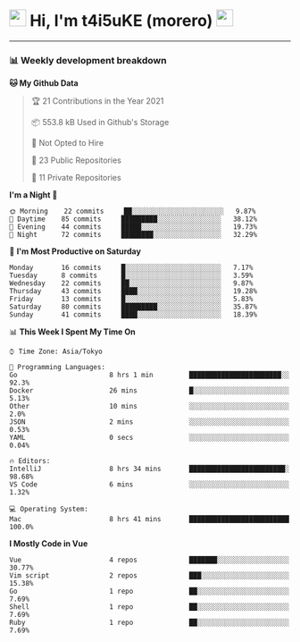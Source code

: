 <!-- Title -->
<h1>
    <img src="https://emojis.slackmojis.com/emojis/images/1600385609/10490/cactuar.gif?1600385609" width="30"/> 
    Hi, I'm t4i5uKE (morero) 
    <img src="https://emojis.slackmojis.com/emojis/images/1600385609/10490/cactuar.gif?1600385609" width="30"/>
</h1>

---

<h3> 📊 Weekly development breakdown </h3>
<!-- waka-readme-stats -->

<!--START_SECTION:waka-->
**🐱 My Github Data** 

> 🏆 21 Contributions in the Year 2021
 > 
> 📦 553.8 kB Used in Github's Storage 
 > 
> 🚫 Not Opted to Hire
 > 
> 📜 23 Public Repositories 
 > 
> 🔑 11 Private Repositories  
 > 
**I'm a Night 🦉** 

```text
🌞 Morning    22 commits     ██░░░░░░░░░░░░░░░░░░░░░░░   9.87% 
🌆 Daytime    85 commits     █████████░░░░░░░░░░░░░░░░   38.12% 
🌃 Evening    44 commits     █████░░░░░░░░░░░░░░░░░░░░   19.73% 
🌙 Night      72 commits     ████████░░░░░░░░░░░░░░░░░   32.29%

```
📅 **I'm Most Productive on Saturday** 

```text
Monday       16 commits     █░░░░░░░░░░░░░░░░░░░░░░░░   7.17% 
Tuesday      8 commits      █░░░░░░░░░░░░░░░░░░░░░░░░   3.59% 
Wednesday    22 commits     ██░░░░░░░░░░░░░░░░░░░░░░░   9.87% 
Thursday     43 commits     ████░░░░░░░░░░░░░░░░░░░░░   19.28% 
Friday       13 commits     █░░░░░░░░░░░░░░░░░░░░░░░░   5.83% 
Saturday     80 commits     █████████░░░░░░░░░░░░░░░░   35.87% 
Sunday       41 commits     ████░░░░░░░░░░░░░░░░░░░░░   18.39%

```


📊 **This Week I Spent My Time On** 

```text
⌚︎ Time Zone: Asia/Tokyo

💬 Programming Languages: 
Go                       8 hrs 1 min         ███████████████████████░░   92.3% 
Docker                   26 mins             █░░░░░░░░░░░░░░░░░░░░░░░░   5.13% 
Other                    10 mins             ░░░░░░░░░░░░░░░░░░░░░░░░░   2.0% 
JSON                     2 mins              ░░░░░░░░░░░░░░░░░░░░░░░░░   0.53% 
YAML                     0 secs              ░░░░░░░░░░░░░░░░░░░░░░░░░   0.04%

🔥 Editors: 
IntelliJ                 8 hrs 34 mins       ████████████████████████░   98.68% 
VS Code                  6 mins              ░░░░░░░░░░░░░░░░░░░░░░░░░   1.32%

💻 Operating System: 
Mac                      8 hrs 41 mins       █████████████████████████   100.0%

```

**I Mostly Code in Vue** 

```text
Vue                      4 repos             ███████░░░░░░░░░░░░░░░░░░   30.77% 
Vim script               2 repos             ███░░░░░░░░░░░░░░░░░░░░░░   15.38% 
Go                       1 repo              ██░░░░░░░░░░░░░░░░░░░░░░░   7.69% 
Shell                    1 repo              ██░░░░░░░░░░░░░░░░░░░░░░░   7.69% 
Ruby                     1 repo              ██░░░░░░░░░░░░░░░░░░░░░░░   7.69%

```



<!--END_SECTION:waka-->
